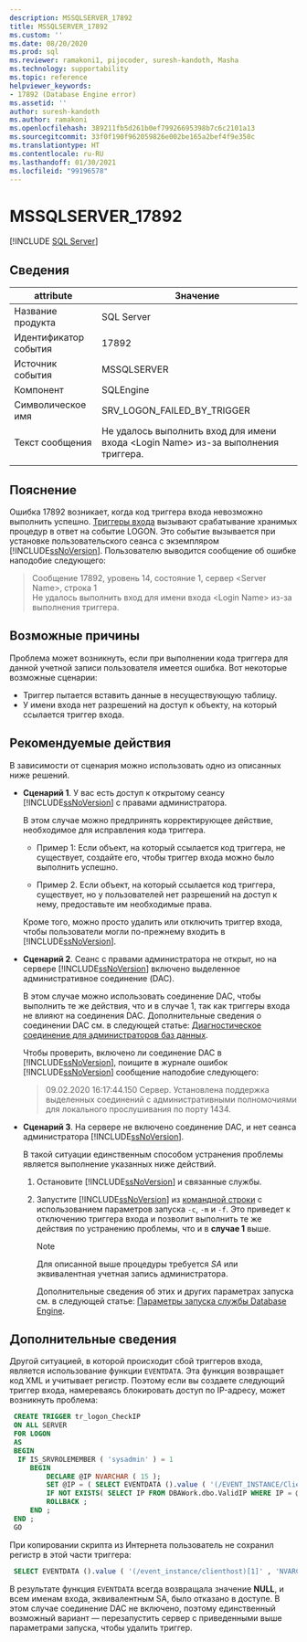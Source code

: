 ```yaml
---
description: MSSQLSERVER_17892
title: MSSQLSERVER_17892
ms.custom: ''
ms.date: 08/20/2020
ms.prod: sql
ms.reviewer: ramakoni1, pijocoder, suresh-kandoth, Masha
ms.technology: supportability
ms.topic: reference
helpviewer_keywords:
- 17892 (Database Engine error)
ms.assetid: ''
author: suresh-kandoth
ms.author: ramakoni
ms.openlocfilehash: 389211fb5d261b0ef79926695398b7c6c2101a13
ms.sourcegitcommit: 33f0f190f962059826e002be165a2bef4f9e350c
ms.translationtype: HT
ms.contentlocale: ru-RU
ms.lasthandoff: 01/30/2021
ms.locfileid: "99196578"
---
```

# <a name="mssqlserver_17892"></a>MSSQLSERVER_17892
 [!INCLUDE [SQL Server](../../includes/applies-to-version/sqlserver.md)]

## <a name="details"></a>Сведения

|attribute|Значение|
|---|---|
|Название продукта|SQL Server|
|Идентификатор события|17892|
|Источник события|MSSQLSERVER|
|Компонент|SQLEngine|
|Символическое имя|SRV_LOGON_FAILED_BY_TRIGGER|
|Текст сообщения|Не удалось выполнить вход для имени входа \<Login Name> из-за выполнения триггера.|
||

## <a name="explanation"></a>Пояснение

Ошибка 17892 возникает, когда код триггера входа невозможно выполнить успешно. [Триггеры входа](../triggers/logon-triggers.md) вызывают срабатывание хранимых процедур в ответ на событие LOGON. Это событие вызывается при установке пользовательского сеанса с экземпляром [!INCLUDE[ssNoVersion](../../includes/ssnoversion-md.md)]. Пользователю выводится сообщение об ошибке наподобие следующего:

> Сообщение 17892, уровень 14, состояние 1, сервер \<Server Name>, строка 1  
Не удалось выполнить вход для имени входа \<Login Name> из-за выполнения триггера.

## <a name="possible-causes"></a>Возможные причины

Проблема может возникнуть, если при выполнении кода триггера для данной учетной записи пользователя имеется ошибка. Вот некоторые возможные сценарии:

- Триггер пытается вставить данные в несуществующую таблицу.
- У имени входа нет разрешений на доступ к объекту, на который ссылается триггер входа.

## <a name="user-action"></a>Рекомендуемые действия

В зависимости от сценария можно использовать одно из описанных ниже решений.

- **Сценарий 1**. У вас есть доступ к открытому сеансу [!INCLUDE[ssNoVersion](../../includes/ssnoversion-md.md)] с правами администратора.

  В этом случае можно предпринять корректирующее действие, необходимое для исправления кода триггера.

  - Пример 1: Если объект, на который ссылается код триггера, не существует, создайте его, чтобы триггер входа можно было выполнить успешно.

  - Пример 2. Если объект, на который ссылается код триггера, существует, но у пользователей нет разрешений на доступ к нему, предоставьте им необходимые права.  
  
  Кроме того, можно просто удалить или отключить триггер входа, чтобы пользователи могли по-прежнему входить в [!INCLUDE[ssNoVersion](../../includes/ssnoversion-md.md)].  

- **Сценарий 2**. Сеанс с правами администратора не открыт, но на сервере [!INCLUDE[ssNoVersion](../../includes/ssnoversion-md.md)] включено выделенное административное соединение (DAC).

    В этом случае можно использовать соединение DAC, чтобы выполнить те же действия, что и в случае 1, так как триггеры входа не влияют на соединения DAC. Дополнительные сведения о соединении DAC см. в следующей статье: [Диагностическое соединение для администраторов баз данных](../../database-engine/configure-windows/diagnostic-connection-for-database-administrators.md).

    Чтобы проверить, включено ли соединение DAC в [!INCLUDE[ssNoVersion](../../includes/ssnoversion-md.md)], поищите в журнале ошибок [!INCLUDE[ssNoVersion](../../includes/ssnoversion-md.md)] сообщение наподобие следующего:

    > 09.02.2020 16:17:44.150 Сервер. Установлена поддержка выделенных соединений с административными полномочиями для локального прослушивания по порту 1434.  

- **Сценарий 3**. На сервере не включено соединение DAC, и нет сеанса администратора [!INCLUDE[ssNoVersion](../../includes/ssnoversion-md.md)].

    В такой ситуации единственным способом устранения проблемы является выполнение указанных ниже действий.
  
    1. Остановите [!INCLUDE[ssNoVersion](../../includes/ssnoversion-md.md)] и связанные службы.
    2. Запустите [!INCLUDE[ssNoVersion](../../includes/ssnoversion-md.md)] из [командной строки](/previous-versions/sql/sql-server-2008-r2/ms180965(v=sql.105)) с использованием параметров запуска `-c`, `-m` и `-f`. Это приведет к отключению триггера входа и позволит выполнить те же действия по устранению проблемы, что и в **случае 1** выше.
  
        > [!NOTE]
        > Для описанной выше процедуры требуется *SA* или эквивалентная учетная запись администратора.
  
         Дополнительные сведения об этих и других параметрах запуска см. в следующей статье: [Параметры запуска службы Database Engine](../../database-engine/configure-windows/database-engine-service-startup-options.md).

## <a name="more-information"></a>Дополнительные сведения

Другой ситуацией, в которой происходит сбой триггеров входа, является использование функции `EVENTDATA`. Эта функция возвращает код XML и учитывает регистр.  Поэтому если вы создаете следующий триггер входа, намереваясь блокировать доступ по IP-адресу, может возникнуть проблема:

``` sql
 CREATE TRIGGER tr_logon_CheckIP  
 ON ALL SERVER  
 FOR LOGON  
 AS
 BEGIN
  IF IS_SRVROLEMEMBER ( 'sysadmin' ) = 1  
     BEGIN
         DECLARE @IP NVARCHAR ( 15 );  
         SET @IP = ( SELECT EVENTDATA ().value ( '(/EVENT_INSTANCE/ClientHost)[1]' , 'NVARCHAR(15)' ));  
         IF NOT EXISTS( SELECT IP FROM DBAWork.dbo.ValidIP WHERE IP = @IP )  
         ROLLBACK ;  
     END ;  
 END ;  
 GO
```

При копировании скрипта из Интернета пользователь не сохранил регистр в этой части триггера:

```sql
 SELECT EVENTDATA ().value ( '(/event_instance/clienthost)[1]' , 'NVARCHAR(15)' ));  
```

В результате функция `EVENTDATA` всегда возвращала значение **NULL**, и всем именам входа, эквивалентным SA, было отказано в доступе. В этом случае соединение DAC не включено, поэтому единственный возможный вариант — перезапустить сервер с приведенными выше параметрами запуска, чтобы удалить триггер.